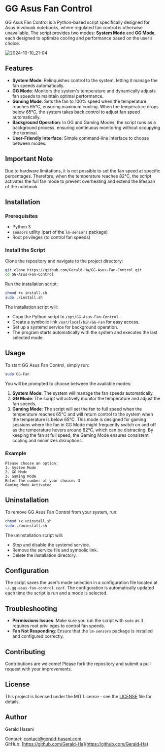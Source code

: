
# GG Asus Fan Control

GG Asus Fan Control is a Python-based script specifically designed for Asus Vivobook notebooks, where regulated fan control is otherwise unavailable. The script provides two modes: **System Mode** and **GG Mode**, each designed to optimize cooling and performance based on the user’s choice.

![2024-10-10_21-04](https://github.com/user-attachments/assets/91bc89b9-0057-44e9-b211-aa5a07b15724)





## Features

- **System Mode**: Relinquishes control to the system, letting it manage the fan speeds automatically.
- **GG Mode**: Monitors the system's temperature and dynamically adjusts fan speeds to maintain optimal performance.
- **Gaming Mode**: Sets the fan to 100% speed when the temperature reaches 65°C, ensuring maximum cooling. When the temperature drops below 
  65°C, the system takes back control to adjust fan speed automatically.
- **Background Operation**: In GG and Gaming Modes, the script runs as a background process, ensuring continuous monitoring without occupying 
  the terminal.
- **User-Friendly Interface**: Simple command-line interface to choose between modes.


## Important Note

Due to hardware limitations, it is not possible to set the fan speed at specific percentages. Therefore, when the temperature reaches 82°C, the script activates the full fan mode to prevent overheating and extend the lifespan of the notebook.

## Installation

### Prerequisites

- Python 3
- `sensors` utility (part of the `lm-sensors` package)
- Root privileges (to control fan speeds)

### Install the Script

Clone the repository and navigate to the project directory:

```bash
git clone https://github.com/Gerald-Ha/GG-Asus-Fan-Control.git
cd GG-Asus-Fan-Control
```

Run the installation script:

```bash
chmod +x install.sh
sudo ./install.sh
```

The installation script will:
- Copy the Python script to `/opt/GG-Asus-Fan-Control`.
- Create a symbolic link `/usr/local/bin/GG-Fan` for easy access.
- Set up a systemd service for background operation.
- The program starts automatically with the system and executes the last selected mode.

## Usage

To start GG Asus Fan Control, simply run:

```bash
sudo GG-Fan
```

You will be prompted to choose between the available modes:

1. **System Mode**: The system will manage the fan speeds automatically.
2. **GG Mode**: The script will actively monitor the temperature and adjust the fan speeds.
3. **Gaming Mode**: The script will set the fan to full speed when the temperature reaches 65°C and will return control to the system when the temperature is below 65°C. This mode is designed for gaming sessions where the fan in GG Mode might frequently switch on and off as the temperature hovers around 82°C, which can be distracting. By keeping the fan at full speed, the Gaming Mode ensures consistent cooling and minimizes disruptions.

### Example

```
Please choose an option:
1. System Mode
2. GG Mode
3. Gaming Mode
Enter the number of your choice: 3
Gaming Mode Activated
```

## Uninstallation

To remove GG Asus Fan Control from your system, run:

```bash
chmod +x uninstall.sh
sudo ./uninstall.sh
```

The uninstallation script will:
- Stop and disable the systemd service.
- Remove the service file and symbolic link.
- Delete the installation directory.

## Configuration

The script saves the user’s mode selection in a configuration file located at `~/.gg-asus-fan-control.conf`. The configuration is automatically updated each time the script is run and a mode is selected.

## Troubleshooting

- **Permissions Issues**: Make sure you run the script with `sudo` as it requires root privileges to control fan speeds.
- **Fan Not Responding**: Ensure that the `lm-sensors` package is installed and configured correctly.

## Contributing

Contributions are welcome! Please fork the repository and submit a pull request with your improvements.

## License

This project is licensed under the MIT License - see the [LICENSE](LICENSE) file for details.

## Author

Gerald Hasani

Contact: [contact@gerald-hasani.com](mailto:contact@gerald-hasani.com)  
GitHub: [https://github.com/Gerald-Ha](https://github.com/Gerald-Ha)
